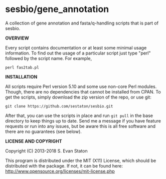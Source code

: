 sesbio/gene_annotation
====

A collection of gene annotation and fasta/q-handling scripts that is part of sesbio.


**OVERVIEW**

Every script contains documentation or at least some minimal usage information. To find out the usage of a particular script just type "perl" followed by the script name. For example,

    perl fas2tab.pl

**INSTALLATION**

All scripts require Perl version 5.10 and some use non-core Perl modules. Though, there are no dependencies that cannot be installed from CPAN. To get the scripts, simply download the zip version of the repo, or use git:

    git clone https://github.com/sestaton/sesbio.git

After that, you can use the scripts in place and run `git pull` in the base directory to keep things up to date. Send me a message if you have feature requests or run into any issues, but be aware this is all free software and there are no guarantees (see below).

**LICENSE AND COPYRIGHT**

Copyright (C) 2013-2018 S. Evan Staton

This program is distributed under the MIT (X11) License, which should be distributed with the package. 
If not, it can be found here: http://www.opensource.org/licenses/mit-license.php
